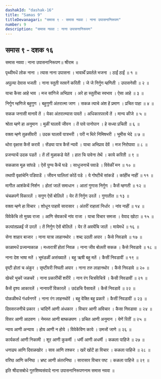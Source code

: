 ```yaml
---
dashakId: "dashak-16"
title: "Samas 9"
titleDevanagari: "समास ९ - समास नववा : नाना उपासनानिरूपण"
number: 9
description: "समास नववा : नाना उपासनानिरूपण"
---
```


## समास ९ - दशक १६

समास नववा : नाना उपासनानिरूपण॥ श्रीराम ॥

पृथ्वीमधें लोक नाना । त्यास नाना उपासना ।
भावार्थें प्रवर्तले भजना । ठाईं ठाईं ॥ १ ॥

अपुल्या देवास भजती । नाना स्तुती स्तवनें करिती ।
जे जे निर्गुण म्हणिती । उपासनेसी ॥ २ ॥

याचा कैसा आहे भाव । मज सांगिजे अभिप्राव ।
अरे हा स्तुतीचा स्वभाव । ऐसा आहे ॥ ३ ॥

निर्गुण म्हणिजे बहुगुण । बहुगुणी अंतरात्मा जाण ।
सकळ त्याचे अंश हें प्रमाण । प्रचित पाहा ॥ ४ ॥

सकळ जनासी मानावें तें । येका अंतरात्म्यास पावतें ।
अधिकारपरत्वें तें । मान्य कीजे ॥ ५ ॥

श्रोता म्हणे हा अनुमान । मुळीं घालावें जीवन ।
तें पावे पानोपान । हे सध्या प्रचिती ॥ ६ ॥

वक्ता म्हणे तुळसीवरी । उदक घालावें पात्रभरी ।
परी न थिरे निमिषभरी । भूमीस भेदे ॥ ७ ॥

थोरा वृक्षास कैसें करावें । सेंड्या पात्र कैसें न्यावें ।
याचा अभिप्राव देवें । मज निरोपावा ॥ ८ ॥

प्रजन्याचें उदक पडतें । तें तों मुळाकडे येतें ।
हात चि पावेना तेथें । काये करिती ॥ ९ ॥

सकळास मूळ सांपडे । ऐसें पुण्य कैचें घडे ।
साधुजनाचें पवाडे । विवेकीं मन ॥ १० ॥

तथापी वृक्षांचेनि पडिपाडें । जीवन घालितां कोठें पडे ।
ये गोष्टीचें सांकडें । कांहींच नाहीं ॥ ११ ॥

मागील आशंकेचें निर्शन । होतां जालें समाधान ।
आतां गुणास निर्गुण । कैसें म्हणती ॥ १२ ॥

चंचळपणें विकारलें । सगुण ऐसें बोलिलें ।
येर तें निर्गुण उरलें । गुणातीत ॥ १३ ॥

वक्ता म्हणे हा विचार । शोधून पाहावें सारासार ।
अंतरीं राहातां निर्धार । नांव नाहीं ॥ १४ ॥

विवेकेंचि तो मुख्य राजा । आणि सेवकाचें नांव राजा ।
याचा विचार समजा । वेवाद खोटा ॥ १५ ॥

कल्पांतप्रळईं जें उरलें । तें निर्गुण ऐसें बोलिलें ।
येर तें अवघेंचि जालें । मायेमधें ॥ १६ ॥

सेना शाहार बाजार । नाना यात्रा लाहानथोर ।
शब्द उठती अपार । कैसे निवडावे ॥ १७ ॥

काळामधें प्रज्यन्यकाळ । मध्यरात्रीं होतां निवळ ।
नाना जीव बोलती सकळ । कैसे निवडावे ॥ १८ ॥

नाना देश भाषा मतें । भूमंडळीं असंख्यातें ।
बहु ऋषी बहु मतें । कैसीं निवडावीं ॥ १९ ॥

वृष्टी होतां च अंकुर । सृष्टीवरी निघती अपार ।
नाना तरु लाहानथोर । कैसे निवडावे ॥ २० ॥

खेचरें भूचरें जळचरें । नाना प्रकारींचीं शरीरें ।
नान रंग चित्रविचित्रें । कैसी निवडावीं ॥ २१ ॥

कैसें दृश्य आकारलें । नानापरीं विकारलें ।
उदंडचि पैसावलें । कैसें निवडावें ॥ २२ ॥

पोकळीमधें गंधर्वनगरें । नाना रंग लाहनथोरें ।
बहु वेक्ति बहु प्रकारें । कैसीं निवडावीं ॥ २३ ॥

दिवसरजनीचे प्रकार । चांदिणें आणी अंधकार ।
विचार आणी अविचार । कैसा निवडावा ॥ २४ ॥

विसर आणी आठवण । नेमस्त आणी बाष्कळपण ।
प्रचित आणी अनुमान । येणें रितीं ॥ २५ ॥

न्याय आणी अन्याय । होय आणी न होये ।
विवेकेंविण काये । उमजों जाणे ॥ २६ ॥

कार्यकर्ता आणी निकामी । शूर आणी कुकर्मी ।
धर्मी आणी अधर्मी । कळला पाहिजे ॥ २७ ॥

धनाढ्य आणि दिवाळखोर । साव आणि तश्कर ।
खरें खोटें हा विचार । कळला पाहिजे ॥ २८ ॥

वरिष्ठ आणि कनिष्ठ । भ्रष्ट आणी अंतरनिष्ठ ।
सारासार विचार पष्ट । कळला पाहिजे ॥ २९ ॥

इति श्रीदासबोधे गुरुशिष्यसंवादे
नाना उपासनानिरूपणनाम समास नववा ॥